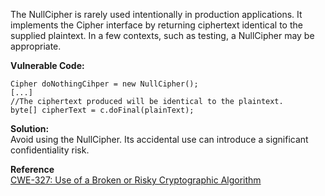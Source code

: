  The NullCipher is rarely used intentionally in production applications. It implements the Cipher interface by returning ciphertext identical to the supplied plaintext. In a few contexts, such as testing, a NullCipher may be appropriate.

**Vulnerable Code:**

```
Cipher doNothingCihper = new NullCipher();
[...]
//The ciphertext produced will be identical to the plaintext.
byte[] cipherText = c.doFinal(plainText);
```

**Solution:**  
 Avoid using the NullCipher. Its accidental use can introduce a significant confidentiality risk.

  

**Reference**  
[CWE-327: Use of a Broken or Risky Cryptographic Algorithm](http://cwe.mitre.org/data/definitions/327.html)


